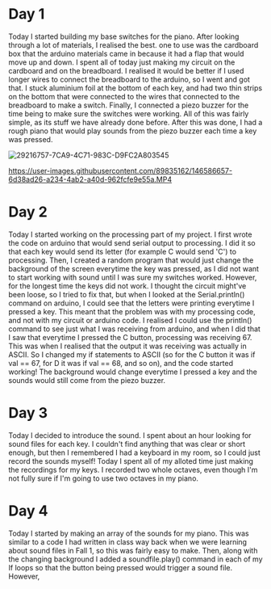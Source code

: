 # Day 1

Today I started building my base switches for the piano. After looking through a lot of materials, I realised the best. one to use was the cardboard box that the 
arduino materials came in because it had a flap that would move up and down. I spent all of today just making my circuit on the cardboard and on the breadboard. I realised
it would be better if I used longer wires to connect the breadboard to the arduino, so I went and got that. I stuck aluminium foil at the bottom of each key, and had two 
thin strips on the bottom that were connected to the wires that connected to the breadboard to make a switch. Finally, I connected a piezo buzzer for the time being to 
make sure the switches were working. All of this was fairly simple, as its stuff we have already done before. After this was done, I had a rough piano that would play sounds
from the piezo buzzer each time a key was pressed.

![29216757-7CA9-4C71-983C-D9FC2A803545](https://user-images.githubusercontent.com/89835162/146586582-ab818f52-8a3a-4cb9-b835-f33550d5a9a6.JPG)


https://user-images.githubusercontent.com/89835162/146586657-6d38ad26-a234-4ab2-a40d-962fcfe9e55a.MP4


# Day 2

Today I started working on the processing part of my project. I first wrote the code on arduino that would send serial output to processing. I did it so that each key would send its
letter (for example C would send 'C') to processing. Then, I created a random program that would just change the background of the screen everytime the key was pressed, as I did not want
to start working with sound until I was sure my switches worked. However, for the longest time the keys did not work. I thought the circuit might've been loose, so I tried to fix that, but when
I looked at the Serial.println() command on arduino, I could see that the letters were printing everytime I pressed a key. This meant that the problem was with my processing code, and not with 
my circuit or arduino code. I realised I could use the println() command to see just what I was receiving from arduino, and when I did that I saw that everytime I pressed the C button, processing was
receiving 67. This was when I realised that the output it was receiving was actually in ASCII. So I changed my if statements to ASCII (so for the C button it was if val == 67, for D it was if val == 68, and 
so on), and the code started working! The background would change everytime I pressed a key and the sounds would still come from the piezo buzzer. 

# Day 3

Today I decided to introduce the sound. I spent about an hour looking for sound files for each key. I couldn't find anything that was clear or short enough, but then I remembered I had a keyboard in my room,
so I could just record the sounds myself! Today I spent all of my alloted time just making the recordings for my keys. I recorded two whole octaves, even though I'm not fully sure if I'm going to use two octaves in
my piano.

# Day 4

Today I started by making an array of the sounds for my piano. This was similar to a code I had written in class way back when we were learning about sound files in Fall 1, so this was
fairly easy to make. Then, along with the changing background I added a soundfile.play() command in each of my If loops so that the button being pressed would trigger a sound file. However, 

